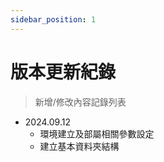 ```yaml
---
sidebar_position: 1
---
```


# 版本更新紀錄

> 新增/修改內容記錄列表

-   2024.09.12
    -   環境建立及部屬相關參數設定
    -   建立基本資料夾結構
